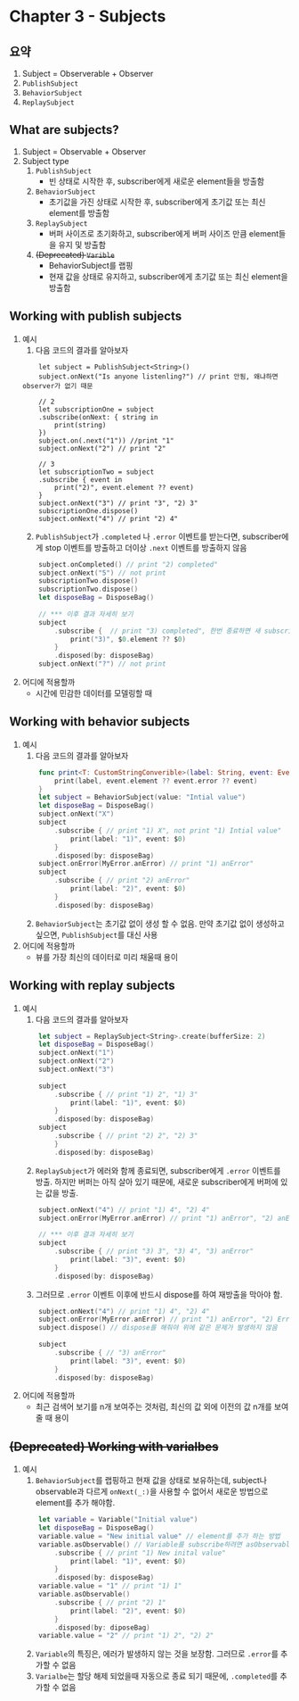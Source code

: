 # Chapter 3 - Subjects
## 요약
1. Subject = Observerable + Observer
2. `PublishSubject`
3. `BehaviorSubject`
4. `ReplaySubject`

## What are subjects?
1. Subject = Observable + Observer
2. Subject type
	1) `PublishSubject`
    	- 빈 상태로 시작한 후, subscriber에게 새로운 element들을 방출함
    2)  `BehaviorSubject`
    	- 초기값을 가진 상태로 시작한 후, subscriber에게 초기값 또는 최신 element를 방출함
    3) `ReplaySubject`
    	- 버퍼 사이즈로 초기화하고, subscriber에게 버퍼 사이즈 만큼 element들을 유지 및 방출함
    4) <s>(Deprecated) `Varible`</s>
    	- BehaviorSubject를 랩핑
        - 현재 값을 상태로 유지하고, subscriber에게 초기값 또는 최신 element을 방출함

## Working with publish subjects
1. 예시
	1. 다음 코드의 결과를 알아보자
	```swfit
    	let subject = PublishSubject<String>()
        subject.onNext("Is anyone listenling?") // print 안됨, 왜냐하면 observer가 없기 때문
        
        // 2
        let subscriptionOne = subject
        .subscribe(onNext: { string in
        	print(string)
        })
        subject.on(.next("1")) //print "1"
        subject.onNext("2") // print "2"
        
        // 3
        let subscriptionTwo = subject
        .subscribe { event in
        	print("2)", event.element ?? event)
        }
        subject.onNext("3") // print "3", "2) 3"
        subscriptionOne.dispose()
        subject.onNext("4") // print "2) 4"
    ```
	2. `PublishSubject`가 `.completed` 나 `.error` 이벤트를 받는다면, subscriber에게 stop 이벤트를 방출하고 더이상 `.next` 이벤트를 방출하지 않음
	```swift
    	subject.onCompleted() // print "2) completed"
        subject.onNext("5") // not print
        subscriptionTwo.dispose()
        subscriptionTwo.dispose()
        let disposeBag = DisposeBag()
        
        // *** 이후 결과 자세히 보기
        subject
        	.subscribe {  // print "3) completed", 한번 종료하면 새 subscription이 생겨도 바로 .completed 이벤트를 방출하고 바로 종료
            	print("3)", $0.element ?? $0)
            }
            .disposed(by: disposeBag)
        subject.onNext("?") // not print
    ```
2. 어디에 적용할까
	- 시간에 민감한 데이터를 모델링할 때

## Working with behavior subjects
1. 예시
	1. 다음 코드의 결과를 알아보자
	```swift
    	func print<T: CustomStringConverible>(label: String, event: Event<T>) {
        	print(label, event.element ?? event.error ?? event)
        }
        let subject = BehaviorSubject(value: "Intial value")
        let disposeBag = DisposeBag()
        subject.onNext("X")
        subject
        	.subscribe { // print "1) X", not print "1) Intial value"
            	print(label: "1)", event: $0)
            }
            .disposed(by: disposeBag)
        subject.onError(MyError.anError) // print "1) anError"
        subject
        	.subscribe { // print "2) anError"
            	print(label: "2)", event: $0)
            }
            .disposed(by: disposeBag)
    ```
	2. `BehaviorSubject`는 초기값 없이 생성 할 수 없음. 만약 초기값 없이 생성하고 싶으면, `PublishSubject`를 대신 사용
2. 어디에 적용할까
	- 뷰를 가장 최신의 데이터로 미리 채울때 용이

## Working with replay subjects
1. 예시
	1. 다음 코드의 결과를 알아보자
	```swift
    	let subject = ReplaySubject<String>.create(bufferSize: 2)
        let disposeBag = DisposeBag()
        subject.onNext("1")
        subject.onNext("2")
        subject.onNext("3")
        
        subject
        	.subscribe { // print "1) 2", "1) 3"
            	print(label: "1)", event: $0)
            }
            .disposed(by: disposeBag)
        subject
        	.subscribe { // print "2) 2", "2) 3"
            }
        	.disposed(by: disposeBag)
    ```
	2. `ReplaySubject`가 에러와 함께 종료되면, subscriber에게 `.error` 이벤트를 방출. 하지만 버퍼는 아직 살아 있기 때문에, 새로운 subscriber에게 버퍼에 있는 값을 방출.
	```swift
    	subject.onNext("4") // print "1) 4", "2) 4"
        subject.onError(MyError.anError) // print "1) anError", "2) anError"
        
        // *** 이후 결과 자세히 보기
        subject
        	.subscribe { // print "3) 3", "3) 4", "3) anError"
            	print(label: "3)", event: $0)
            }
            .disposed(by: disposeBag)
    ```
	3. 그러므로 `.error` 이벤트 이후에 반드시 dispose를 하여 재방출을 막아야 함.
	```swift
    	subject.onNext("4") // print "1) 4", "2) 4"
        subject.onError(MyError.anError) // print "1) anError", "2) Error"
        subject.dispose() // dispose를 해줘야 위에 같은 문제가 발생하지 않음
        
        subject
        	.subscribe { // "3) anError"
            	print(label: "3)", event: $0)
            }
            .disposed(by: disposeBag)
    ```
2. 어디에 적용할까
	- 최근 검색어 보기를 n개 보여주는 것처럼, 최신의 값 외에 이전의 값 n개를 보여줄 때 용이

## <s> (Deprecated) Working with varialbes </s>
1. 예시
	1. `BehaviorSubject`를 랩핑하고 현재 값을 상태로 보유하는데, subject나 observable과 다르게 `onNext(_:)`을 사용할 수 없어서 새로운 방법으로 element를 추가 해야함.
	```swift
    	let variable = Variable("Initial value")
        let disposeBag = DisposeBag()
        variable.value = "New initial value" // element를 추가 하는 방법
        variable.asObservable() // Variable를 subscribe하려면 asObservable()를 호출해줘야함
        	.subscribe { // print "1) New inital value"
            	print(label: "1)", event: $0)
            }
            .disposed(by: disposeBag)
        variable.value = "1" // print "1) 1"
        variable.asObservable()
        	.subscribe { // print "2) 1"
            	print(label: "2)", event: $0)
            }
            .disposed(by: diposeBag)
        variable.value = "2" // print "1) 2", "2) 2"
    ```
    2. `Variable`의 특징은, 에러가 발생하지 않는 것을 보장함. 그러므로 `.error`를 추가할 수 없음
	3. `Varialbe`는 할당 해제 되었을때 자동으로 종료 되기 때문에, `.completed`를 추가할 수 없음
<br/>
<br/>
<br/>








